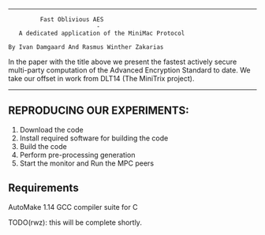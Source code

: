 ************************************************************

		     Fast Oblivious AES 
                             -   
       A dedicated application of the MiniMac Protocol

	By Ivan Damgaard And Rasmus Winther Zakarias

	
 In the paper with the title above we present the fastest actively
 secure multi-party computation of the Advanced Encryption Standard to
 date. We take our offset in work from DLT14 (The MiniTrix project).
 

************************************************************

REPRODUCING OUR EXPERIMENTS:
--------------------

1) Download the code
2) Install required software for building the code
3) Build the code
4) Perform pre-processing generation
5) Start the monitor and Run the MPC peers 

Requirements
----------

 AutoMake 1.14
 GCC compiler suite for C


TODO(rwz): this will be complete shortly.